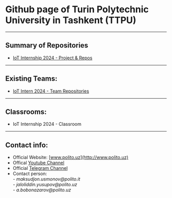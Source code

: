 # Github page of Turin Polytechnic University in Tashkent (TTPU)

---------------------------------------------------------------------------------------
## Summary of Repositories

- [IoT Internship 2024 - Project & Repos]()

---------------------------------------------------------------------------------------
## Existing Teams:

- [IoT Intern 2024 - Team Repositories](https://github.com/orgs/ttpu/teams/iot-intern-2024)
---------------------------------------------------------------------------------------
## Classrooms:

- IoT Internship 2024 - Classroom

---------------------------------------------------------------------------------------
## Contact info:
- Official Website: [www.polito.uz](http://www.polito.uz)
- Offical [Youtube Channel](https://www.youtube.com/@TurinPolytechnicUniversity)
- Official [Telegram Channel](https://t.me/polito_uz)
- Contact person:\
              - _maksudjon.usmonov@polito.it_\
              - _jaloliddin.yusupov@polito.uz_\
              - _a.bobonazarov@polito.uz_
